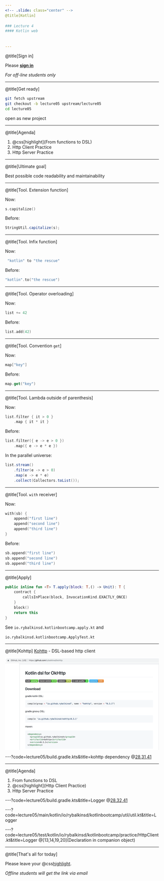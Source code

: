 ```yaml
---
<!-- .slide: class="center" -->
@title[Kotlin]

### Lecture 4
#### Kotlin web


---
```

@title[Sign in]
<!-- .slide: class="center" -->

Please [**sign in**](https://sphere.mail.ru/)
 
*For off-line students only*


---
@title[Get ready]
<!-- .slide: class="center" -->
```bash
git fetch upstream
git checkout -b lecture05 upstream/lecture05
cd lecture05
```

open as new project


---
@title[Agenda]
1. @css[highlight](From functions to DSL)
1. Http Client Practice
1. Http Server Practice


---
@title[Ultimate goal]
<!-- .slide: class="center" -->

Best possible code readability and maintainability


---
@title[Tool. Extension function]

Now:
```kotlin
s.capitalize()
```

Before:
```java
StringUtil.capitalize(s);
```


---
@title[Tool. Infix function]

Now:
```kotlin
 "kotlin" to "the rescue"
```

Before:
```kotlin
"kotlin".to("the rescue")
```


---
@title[Tool. Operator overloading]

Now:
```kotlin
list += 42
```

Before:
```kotlin
list.add(42)
```


---
@title[Tool. Convention `get`]

Now:
```kotlin
map["key"]
```

Before:
```kotlin
map.get("key")
```


---
@title[Tool. Lambda outside of parenthesis]

Now:
```kotlin
list.filter { it > 0 }
    .map { it * it }

```

Before:
```kotlin
list.filter({ e -> e > 0 })
    .map({ e -> e * e })
```

In the parallel universe:
```java
list.stream()
    .filter(e -> e > 0)
    .map(e -> e * e)
    .collect(Collectors.toList());
```


---
@title[Tool. `with` receiver]

Now:
```kotlin
with(sb) {
    append("first line")
    append("second line")
    append("third line")
}
```

Before:
```kotlin
sb.append("first line")
sb.append("second line")
sb.append("third line")
```


---
@title[Apply]

```kotlin
public inline fun <T> T.apply(block: T.() -> Unit): T {
    contract {
        callsInPlace(block, InvocationKind.EXACTLY_ONCE)
    }
    block()
    return this
}
```

See `io.rybalkinsd.kotlinbootcamp.apply.kt` and 

`io.rybalkinsd.kotlinbootcamp.ApplyTest.kt`


---
@title[Kohttp]
[Kohttp](https://github.com/rybalkinsd/kohttp) - DSL-based http client

<img src="lecture05/slides/assets/images/kohttp.png" alt="kohttp" align="center"/>  


---?code=lecture05/build.gradle.kts&title=kohttp dependency
@[28,31,41](kohttp:0.3.1)


---
@title[Agenda]
1. From functions to DSL
1. @css[highlight](Http Client Practice)
1. Http Server Practice


---?code=lecture05/build.gradle.kts&title=Logger
@[28,32,41](kohttp:0.3.1)


---?code=lecture05/main/kotlin/io/rybalkinsd/kotlinbootcamp/util/util.kt&title=Logger


---?code=lecture05/test/kotlin/io/rybalkinsd/kotlinbootcamp/practice/HttpClient.kt&title=Logger
@[13,14,19,20](Declaration in companion object)


---
@title[That's all for today]

Please leave your @css[highlight](feedback).
 
*Offline students will get the link via email*
